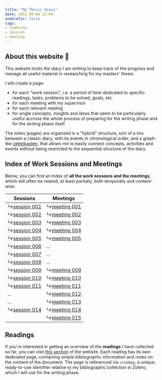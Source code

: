 ```yaml
---
title: "My Thesis Diary"
date: 2022-08-04 22:04
enableToc: false
tags:
- timeline
- session
- meeting
---
```

## About this website 📓

This website hosts the diary I am writing to keep track of the progress and manage all useful material in researching for my masters' thesis.

I will create a page:
* for each "work session", i.e. a period of time dedicated to specific readings, tasks, problems to be solved, goals, etc.
* for each meeting with my supervisor
* for each relevant reading
* for single concepts, insights and ideas that seem to be particularly useful accross the whole process of preparing for the writing phase and for the writing phase itself

The notes (pages) are organized in a "hybrid" structure, sort of a mix between a classic diary, with its events in chronological order, and a graph-like [zettelkasten](https://en.wikipedia.org/wiki/Zettelkasten), that allows me to easily connect concepts, activities and events without being restricted to the sequential structure of the diary.


## Index of Work Sessions and Meetings

Below, you can find an Index of **all the work sessions and the meetings**, which will often be related, at least partially, both temporally and content-wise. 


| **Sessions**                                     | **Meetings**                                     |
| ------------------------------------------------ | ------------------------------------------------ |
| ↪️[session 001](notes/sessions/session%20001.md) | ↪️[meeting 001](notes/meetings/meeting%20001.md) |
| ↪️[session 002](notes/sessions/session%20002.md) | ↪️[meeting 002](notes/meetings/meeting%20002.md) |
| ↪️[session 003](notes/sessions/session%20003.md) | ↪️[meeting 003](notes/meetings/meeting%20003.md) |
| ↪️[session 004](notes/sessions/session%20004.md) | ↪️[meeting 004](notes/meetings/meeting%20004.md) |
| ↪️[session 005](notes/sessions/session%20005.md) | ↪️[meeting 005](notes/meetings/meeting%20005.md) |
| ↪️[session 006](notes/sessions/session%20006.md) | ...                                              |
| ↪️[session 007](notes/sessions/session%20007.md) | ...                                              |
| ↪️[session 008](notes/sessions/session%20008.md) | ...                                              |
| ↪️[session 009](notes/sessions/session%20009.md) | ↪️[meeting 009](notes/meetings/meeting%20009.md) |
| ↪️[session 010](notes/sessions/session%20010.md) | ↪️[meeting 010](notes/meetings/meeting%20010.md) |
| ↪️[session 011](notes/sessions/session%20011.md) | ↪️[meeting 011](notes/meetings/meeting%20011.md) |
| ...                                              | ↪️[meeting 012](notes/meetings/meeting%20012.md) |
| ...                                              | ↪️[meeting 013](notes/meetings/meeting%20013.md) |
| ↪️[session 014](notes/sessions/session%20014.md)   | ↪️[meeting 014](notes/meetings/meeting%20014.md) |
|   | ↪️[meeting 015](notes/meetings/meeting%20015.md) |
## Readings

If you're interested in getting an overview of the **readings** I have collected so far, you can visit [this section](https://eliarizzetto.github.io/quartz/tags/reading) of the website. Each reading has its own dedicated page, containing simple bibliographic information and notes on the content of the document. The page is referenced via `citekey`, a unique, ready-to-use identifier relative to my bibliographic collection in Zotero, which I will use for the writing phase. 



